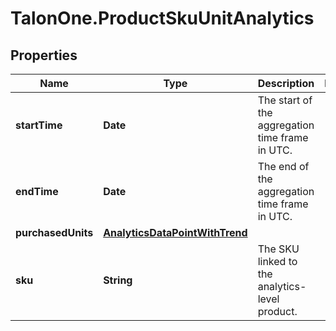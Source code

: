 # TalonOne.ProductSkuUnitAnalytics

## Properties

Name | Type | Description | Notes
------------ | ------------- | ------------- | -------------
**startTime** | **Date** | The start of the aggregation time frame in UTC. | 
**endTime** | **Date** | The end of the aggregation time frame in UTC. | 
**purchasedUnits** | [**AnalyticsDataPointWithTrend**](AnalyticsDataPointWithTrend.md) |  | 
**sku** | **String** | The SKU linked to the analytics-level product. | 


